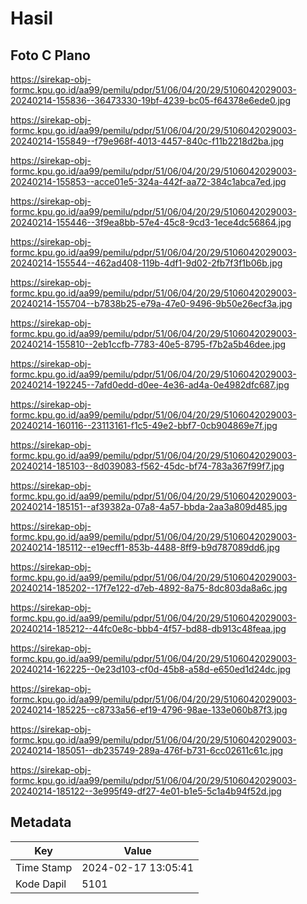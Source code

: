 # Hasil

## Foto C Plano

https://sirekap-obj-formc.kpu.go.id/aa99/pemilu/pdpr/51/06/04/20/29/5106042029003-20240214-155836--36473330-19bf-4239-bc05-f64378e6ede0.jpg

https://sirekap-obj-formc.kpu.go.id/aa99/pemilu/pdpr/51/06/04/20/29/5106042029003-20240214-155849--f79e968f-4013-4457-840c-f11b2218d2ba.jpg

https://sirekap-obj-formc.kpu.go.id/aa99/pemilu/pdpr/51/06/04/20/29/5106042029003-20240214-155853--acce01e5-324a-442f-aa72-384c1abca7ed.jpg

https://sirekap-obj-formc.kpu.go.id/aa99/pemilu/pdpr/51/06/04/20/29/5106042029003-20240214-155446--3f9ea8bb-57e4-45c8-9cd3-1ece4dc56864.jpg

https://sirekap-obj-formc.kpu.go.id/aa99/pemilu/pdpr/51/06/04/20/29/5106042029003-20240214-155544--462ad408-119b-4df1-9d02-2fb7f3f1b06b.jpg

https://sirekap-obj-formc.kpu.go.id/aa99/pemilu/pdpr/51/06/04/20/29/5106042029003-20240214-155704--b7838b25-e79a-47e0-9496-9b50e26ecf3a.jpg

https://sirekap-obj-formc.kpu.go.id/aa99/pemilu/pdpr/51/06/04/20/29/5106042029003-20240214-155810--2eb1ccfb-7783-40e5-8795-f7b2a5b46dee.jpg

https://sirekap-obj-formc.kpu.go.id/aa99/pemilu/pdpr/51/06/04/20/29/5106042029003-20240214-192245--7afd0edd-d0ee-4e36-ad4a-0e4982dfc687.jpg

https://sirekap-obj-formc.kpu.go.id/aa99/pemilu/pdpr/51/06/04/20/29/5106042029003-20240214-160116--23113161-f1c5-49e2-bbf7-0cb904869e7f.jpg

https://sirekap-obj-formc.kpu.go.id/aa99/pemilu/pdpr/51/06/04/20/29/5106042029003-20240214-185103--8d039083-f562-45dc-bf74-783a367f99f7.jpg

https://sirekap-obj-formc.kpu.go.id/aa99/pemilu/pdpr/51/06/04/20/29/5106042029003-20240214-185151--af39382a-07a8-4a57-bbda-2aa3a809d485.jpg

https://sirekap-obj-formc.kpu.go.id/aa99/pemilu/pdpr/51/06/04/20/29/5106042029003-20240214-185112--e19ecff1-853b-4488-8ff9-b9d787089dd6.jpg

https://sirekap-obj-formc.kpu.go.id/aa99/pemilu/pdpr/51/06/04/20/29/5106042029003-20240214-185202--17f7e122-d7eb-4892-8a75-8dc803da8a6c.jpg

https://sirekap-obj-formc.kpu.go.id/aa99/pemilu/pdpr/51/06/04/20/29/5106042029003-20240214-185212--44fc0e8c-bbb4-4f57-bd88-db913c48feaa.jpg

https://sirekap-obj-formc.kpu.go.id/aa99/pemilu/pdpr/51/06/04/20/29/5106042029003-20240214-162225--0e23d103-cf0d-45b8-a58d-e650ed1d24dc.jpg

https://sirekap-obj-formc.kpu.go.id/aa99/pemilu/pdpr/51/06/04/20/29/5106042029003-20240214-185225--c8733a56-ef19-4796-98ae-133e060b87f3.jpg

https://sirekap-obj-formc.kpu.go.id/aa99/pemilu/pdpr/51/06/04/20/29/5106042029003-20240214-185051--db235749-289a-476f-b731-6cc02611c61c.jpg

https://sirekap-obj-formc.kpu.go.id/aa99/pemilu/pdpr/51/06/04/20/29/5106042029003-20240214-185122--3e995f49-df27-4e01-b1e5-5c1a4b94f52d.jpg


## Metadata

| Key        | Value               |
| ---------- | ------------------- |
| Time Stamp | 2024-02-17 13:05:41 |
| Kode Dapil | 5101                |



